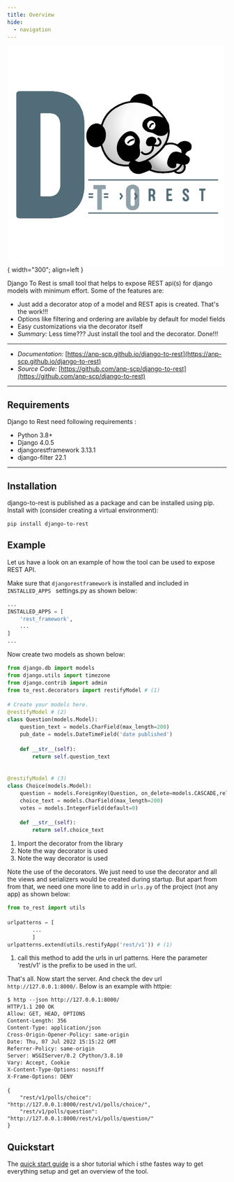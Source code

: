 ```yaml
---
title: Overview
hide:
  - navigation
---
```

![Django To Rest](img/large_logo_black.png){ width="300"; align=left }

Django To Rest is small tool that helps to expose REST api(s) for
django models with minimum effort. Some of the features are:

* Just add a decorator atop of a model and REST apis is created. That's the work!!!
* Options like filtering and ordering are avilable by default for model fields
* Easy customizations via the decorator itself
* *Summary:* Less time??? Just install the tool and the decorator. Done!!!

* * *
* *Documentation:* [https://anp-scp.github.io/django-to-rest](https://anp-scp.github.io/django-to-rest)
* *Source Code:* [https://github.com/anp-scp/django-to-rest](https://github.com/anp-scp/django-to-rest)
* * *

## **Requirements**

Django to Rest need following requirements :

* Python 3.8+
* Django 4.0.5
* djangorestframework 3.13.1
* django-filter 22.1

* * *

## **Installation**

django-to-rest is published as a package and can be installed using pip. Install with (consider creating a virtual environment):

    pip install django-to-rest

## **Example**

Let us have a look on an example of how the tool can be used to expose REST API.

Make sure that `djangorestframework` is installed and included in `INSTALLED_APPS ` settings.py as shown below:
```py title="settings.py" linenums="1"
...
INSTALLED_APPS = [
    'rest_framework',
    ...
]
...
```
Now create two models as shown below:
```py title="models.py" linenums="1"
from django.db import models
from django.utils import timezone
from django.contrib import admin
from to_rest.decorators import restifyModel # (1)

# Create your models here.
@restifyModel # (2)
class Question(models.Model):
    question_text = models.CharField(max_length=200)
    pub_date = models.DateTimeField('date published')

    def __str__(self):
        return self.question_text


@restifyModel # (3)
class Choice(models.Model):
    question = models.ForeignKey(Question, on_delete=models.CASCADE,related_name='choices')
    choice_text = models.CharField(max_length=200)
    votes = models.IntegerField(default=0)

    def __str__(self):
        return self.choice_text
```

1. Import the decorator from the library
2. Note the way decorator is used
3. Note the way decorator is used

Note the use of the decorators. We just need to use the decorator and all the views and serializers would be created during startup. But apart from from that, we need one more line to add in `urls.py` of the project (not any app) as shown below:
```py title="urls.py" linenums="1"
from to_rest import utils

urlpatterns = [
        ...
        ]
urlpatterns.extend(utils.restifyApp('rest/v1')) # (1)
```

1. call this method to add the urls in url patterns. Here the parameter 'rest/v1' is the prefix to be used in the url.

That's all. Now start the server. And check the dev url `http://127.0.0.1:8000/`. Below is an example with httpie:

    $ http --json http://127.0.0.1:8000/
    HTTP/1.1 200 OK
    Allow: GET, HEAD, OPTIONS
    Content-Length: 356
    Content-Type: application/json
    Cross-Origin-Opener-Policy: same-origin
    Date: Thu, 07 Jul 2022 15:15:22 GMT
    Referrer-Policy: same-origin
    Server: WSGIServer/0.2 CPython/3.8.10
    Vary: Accept, Cookie
    X-Content-Type-Options: nosniff
    X-Frame-Options: DENY

    {
        "rest/v1/polls/choice": "http://127.0.0.1:8000/rest/v1/polls/choice/",
        "rest/v1/polls/question": "http://127.0.0.1:8000/rest/v1/polls/question/"
    }

## **Quickstart**

The [quick start guide](quickstart.md) is a shor tutorial which i sthe fastes way to get everything setup and get
an overview of the tool.
